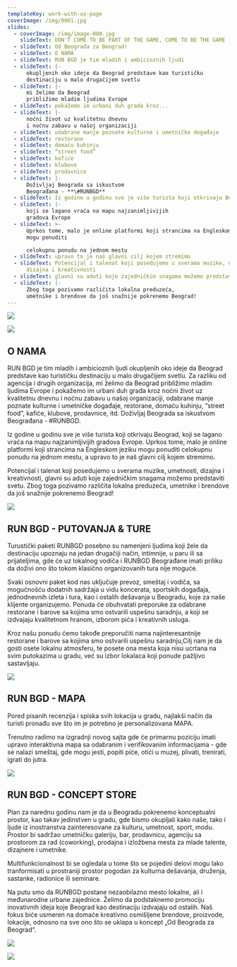 ```yaml
---
templateKey: work-with-us-page
coverImage: /img/0001.jpg
slides:
  - coverImage: /img/image-000.jpg
    slideText: DON'T COME TO BE PART OF THE GAME, COME TO BE THE GAME
  - slideText: Od Beograda za Beograd!
  - slideText: O NAMA
  - slideText: RUN BGD je tim mladih i ambicioznih ljudi
  - slideText: |-
      okupljenih oko ideje da Beograd predstave kao turističku
      destinaciju u malo drugačijem svetlu
  - slideText: |-
      mi želimo da Beograd
      približimo mladim ljudima Evrope
  - slideText: pokažemo im urbani duh grada kroz...
  - slideText: |-
      noćni život uz kvalitetnu dnevnu
      i noćnu zabavu u našoj organizaciji
  - slideText: odabrane manje poznate kulturne i umetničke događaje
  - slideText: restorane
  - slideText: domaću kuhinju
  - slideText: “street food”
  - slideText: kafiće
  - slideText: klubove
  - slideText: prodavnice
  - slideText: |-
      Doživljaj Beograda sa iskustvom
      Beograđana - **\#RUNBGD**
  - slideText: Iz godine u godinu sve je više turista koji otkrivaju Beograd
  - slideText: |-
      koji se lagano vraća na mapu najzanimljivijih
      gradova Evrope
  - slideText: >-
      Uprkos tome, malo je online platformi koji strancima na Engleskom jeziku
      mogu ponuditi

      celokupnu ponudu na jednom mestu
  - slideText: upravo to je naš glavni cilj kojem stremimo
  - slideText: Potencijal i talenat koji posedujemo u sverama muzike, umetnosti,
      dizajna i kreativnosti
  - slideText: glavni su aduti koje zajedničkim snagama možemo predstaviti svetu.
  - slideText: |-
      Zbog toga pozivamo različita lokalna preduzeća,
      umetnike i brendove da još snažnije pokrenemo Beograd!
---
```



![](/img/0002.jpg)

![](/img/0003.jpg)

## O NAMA

RUN BGD je tim mladih i ambicioznih ljudi okupljenih oko ideje da Beograd predstave kao turističku
destinaciju u malo drugačijem svetlu. Za razliku od agencija i drugih organizacija, mi želimo da Beograd
približimo mladim ljudima Evrope i pokažemo im urbani duh grada kroz noćni život uz kvalitetnu dnevnu
i noćnu zabavu u našoj organizaciji, odabrane manje poznate kulturne i umetničke događaje, restorane,
domaću kuhinju, “street food”, kafiće, klubove, prodavnice, itd. Doživljaj Beograda sa iskustvom
Beograđana - #RUNBGD.

Iz godine u godinu sve je više turista koji otkrivaju Beograd, koji se lagano vraća na mapu najzanimljivijih
gradova Evrope. Uprkos tome, malo je online platformi koji strancima na Engleskom jeziku mogu ponuditi
celokupnu ponudu na jednom mestu, a upravo to je naš glavni cilj kojem stremimo.

Potencijal i talenat koji posedujemo u sverama muzike, umetnosti, dizajna i kreativnosti, glavni su aduti
koje zajedničkim snagama možemo predstaviti svetu. Zbog toga pozivamo različita lokalna preduzeća,
umetnike i brendove da još snažnije pokrenemo Beograd!

![](/img/0005.jpg)

## RUN BGD - PUTOVANJA & TURE

Turustički paketi RUNBGD posebno su namenjeni ljudima koji žele da destinaciju upoznaju na
jedan drugačiji način, intimnije, u paru ili sa prijateljima, gde će uz lokalnog vodiča i RUNBGD
Beograđane imati priliku da doživi ono što tokom klasično organizovanih tura nije moguće.

Svaki osnovni paket kod nas uključuje prevoz, smeštaj i vodiča, sa mogućnošću dodatnih sadržaja u
vidu koncerata, sportskih događaja, jednodnevnih izleta i tura, kao i ostalih dešavanja u Beogradu,
koje za naše klijente organizujemo. Ponuda će obuhvatati preporuke za odabrane restorane i barove
sa kojima smo ostvarili uspešnu saradnju, a koji se izdvajaju kvalitetnom hranom, izborom pića i
kreativnih usluga.

Kroz našu ponudu ćemo takođe preporučiti nama najinteresantnije restorane i barove sa kojima smo
ostvarili uspešnu saradnju,Cilj nam je da gosti osete lokalnu atmosferu, te posete ona mesta koja
nisu ucrtana na svim putokazima u gradu, već su izbor lokalaca koji ponude pažljivo sastavljaju.

![](/img/0007.jpg)

## RUN BGD - MAPA

Pored pisanih recenzija i spiska svih lokacija u gradu, najlakši način da turisti pronađu
sve što im je potrebno je personalizovana MAPA.

Trenutno radimo na izgradnji novog sajta gde će primarnu poziciju imati upravo
interaktivna mapa sa odabranim i verifikovanim informacijama - gde se nalazi smeštaj,
gde mogu jesti, popiti piće, otići u muzej, plivati, trenirati, igrati do jutra.

![](/img/0009.jpg)

## RUN BGD - CONCEPT STORE

Plan za narednu godinu nam je da u Beogradu pokrenemo konceptualni prostor, kao takav
jedinstven u gradu, gde bismo okupljali kako naše, tako i ljude iz inostranstva zainteresovane za
kulturu, umetnost, sport, modu. Prostor bi sadržao umetničku galeriju, bar, prodavnicu, agenciju
sa prostorom za rad (coworking), prodajna i izložbena mesta za mlade talente, dizajnere i
umetnike.

Multifunkcionalnost bi se ogledala u tome što se pojedini delovi mogu lako tranformisati u
prostraniji prostor pogodan za kulturna dešavanja, druženja, sastanke, radionice ili seminare.

Na putu smo da RUNBGD postane nezaobilazno mesto lokalne, ali i međunarodne urbane
zajednice. Želimo da podstaknemo promociju inovativnih ideja koje Beograd kao destinaciju
izdvajaju od ostalih. Naš fokus biće usmeren na domaće kreativno osmišljene brendove,
proizvode, lokacije, odnosno na sve ono što se uklapa u koncept „Od Beograda za Beograd“.

![](/img/0011.jpg)

![](/img/0012.jpg)